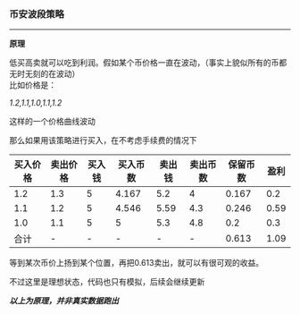 ### 币安波段策略
---

**原理**  

低买高卖就可以吃到利润。假如某个币价格一直在波动，（事实上貌似所有的币都无时无刻的在波动）  
比如价格是：  

*1.2,1.1,1.0,1.1,1.2*

这样的一个价格曲线波动

那么如果用该策略进行买入，在不考虑手续费的情况下

|  买入价格 | 卖出价格  | 买入钱| 买入币数 | 卖出钱|卖出币数 | 保留币数 | 盈利|
|  ----  | ----  |  ----  | ----  | ----  | ----  | ----  | ----  |
| 1.2  | 1.3 | 5|4.167|5.2|4|0.167|0.2|
| 1.1  | 1.2 | 5|4.546|5.59|4.3|0.246|0.59|
| 1.0  | 1.1 | 5|5|5.3|4.8|0.2|0.3|
| 合计  | - |-|-|-|-|0.613|1.09|

等到某次币价上扬到某个位置，再把0.613卖出，就可以有很可观的收益。

不过这里是理想状态，代码也只有模拟，后续会继续更新

***以上为原理，并非真实数据跑出***








